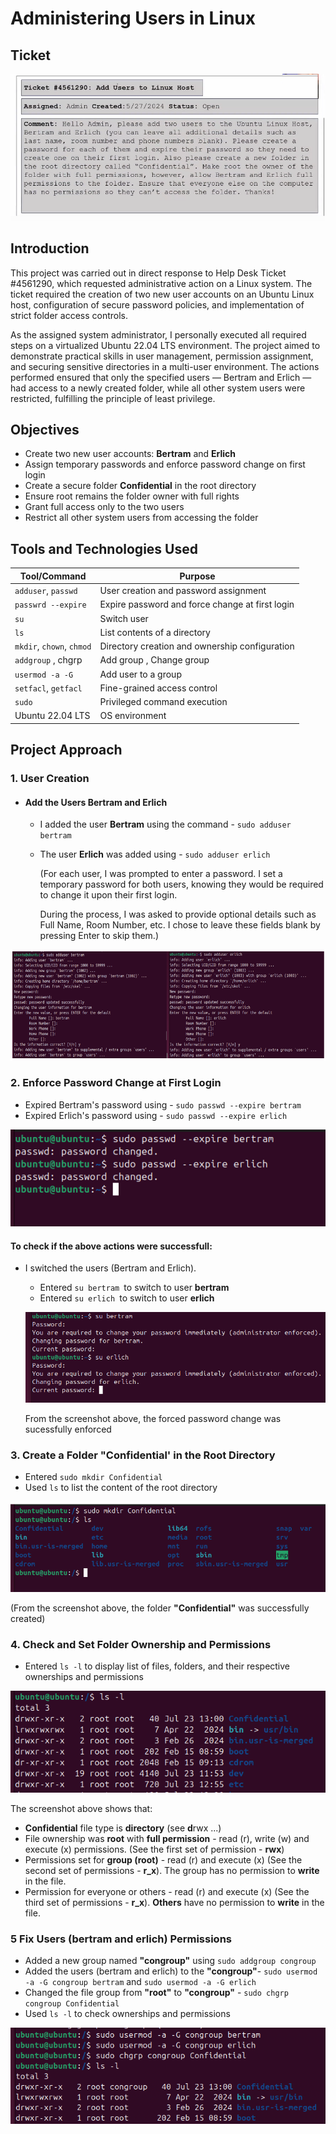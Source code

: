 # Administering Users in Linux

## Ticket
![Linux Ticket](https://github.com/Judeorabueze/Administering-Users-in-Linux/blob/main/Linux%20Ticket.PNG)

## Introduction
This project was carried out in direct response to Help Desk Ticket #4561290, which requested administrative action on a Linux system. The ticket required the creation of two new user accounts on an Ubuntu Linux host, configuration of secure password policies, and implementation of strict folder access controls.

As the assigned system administrator, I personally executed all required steps on a virtualized Ubuntu 22.04 LTS environment. The project aimed to demonstrate practical skills in user management, permission assignment, and securing sensitive directories in a multi-user environment. The actions performed ensured that only the specified users — Bertram and Erlich — had access to a newly created folder, while all other system users were restricted, fulfilling the principle of least privilege.

## Objectives
- Create two new user accounts: <b>Bertram</b> and <b>Erlich</b>
- Assign temporary passwords and enforce password change on first login
- Create a secure folder <b>Confidential</b> in the root directory
- Ensure root remains the folder owner with full rights
- Grant full access only to the two users
- Restrict all other system users from accessing the folder

## Tools and Technologies Used

| Tool/Command              | Purpose                                             |
| ------------------------- | ----------------------------------------------      |
| `adduser`, `passwd`       | User creation and password assignment               |
| `passwrd --expire`        | Expire password and force change at first login     |
| `su`                      | Switch user                                         |
| `ls`                      | List contents of a directory                        |
| `mkdir`, `chown`, `chmod` | Directory creation and ownership configuration      |
| `addgroup` , chgrp        | Add group , Change group                            |
| `usermod -a -G`           | Add user to a group                                 |
| `setfacl`, `getfacl`      | Fine-grained access control                         |    
| `sudo`                    | Privileged command execution                        |
| Ubuntu 22.04 LTS          | OS environment                                      |

## Project Approach

### 1. User Creation
- #### Add the Users Bertram and Erlich
  - I added the user <b>Bertram</b> using the command - `sudo adduser bertram`
  - The user <b>Erlich</b> was added using - `sudo adduser erlich`

    (For each user, I was prompted to enter a password. I set a temporary password for both users, knowing they would be required to change it upon their first login.

    During the process, I was asked to provide optional details such as Full Name, Room Number, etc. I chose to leave these fields blank by pressing Enter to skip them.)

![Bertram](https://github.com/Judeorabueze/Administering-Users-in-Linux/blob/main/bertram%202.PNG)

### 2. Enforce Password Change at First Login
- Expired Bertram's password using - `sudo passwd --expire bertram`
- Expired Erlich's password using - `sudo passwd --expire erlich`

![expire password](https://github.com/Judeorabueze/Administering-Users-in-Linux/blob/main/password%20expire.PNG)

#### To check if the above actions were successfull:
- I switched the users (Bertram and Erlich).
  - Entered `su bertram `to switch to user <b>bertram</b>
  - Entered `su erlich `to switch to user <b>erlich</b>
  
  ![su bertram](https://github.com/Judeorabueze/Administering-Users-in-Linux/blob/main/su%20bertram.PNG)

  From the screenshot above, the forced password change was sucessfully enforced

### 3. Create a Folder "Confidential' in the Root Directory
- Entered `sudo mkdir Confidential`
- Used `ls` to list the content of the root directory
  
![confidential](https://github.com/Judeorabueze/Administering-Users-in-Linux/blob/main/confidential%20directory.PNG)

(From the screenshot above, the folder <b>"Confidential"</b> was successfully created)

### 4. Check and Set Folder Ownership and Permissions
- Entered `ls -l` to display list of files, folders, and their respective ownerships and permissions

![ls -l](https://github.com/Judeorabueze/Administering-Users-in-Linux/blob/main/ls-l.PNG)

The screenshot above shows that:
  - <b>Confidential</b> file type is <b>directory</b> (see <b>d</b>rwx ...)
  - File ownership was <b>root</b> with <b>full permission</b> - read (r), write (w) and execute (x) permissions. (See the first set of permission - <b>rwx</b>)
  - Permissions set for <b>group (root)</b> - read (r) and execute (x) (See the second set of permissions - <b>r_x</b>). The group has no permission to <b>write</b> in the file.
  - Permission for everyone or others - read (r) and execute (x) (See the third set of permissions - <b>r_x</b>). <b>Others</b> have no permission to <b>write</b> in the file.

### 5 Fix Users (bertram and erlich) Permissions
- Added a new group named <b>"congroup"</b> using `sudo addgroup congroup`
- Added the users (bertram and erlich) to the <b>"congroup"</b>- `sudo usermod -a -G congroup bertram` and `sudo usermod -a -G erlich`
- Changed the file group from <b>"root"</b> to <b>"congroup"</b> - `sudo chgrp congroup Confidential`
- Used `ls -l` to check ownerships and permissions

![change group](https://github.com/Judeorabueze/Administering-Users-in-Linux/blob/main/change%20group.PNG)


